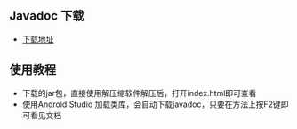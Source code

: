 ## Javadoc 下载

- [下载地址]()

## 使用教程

- 下载的jar包，直接使用解压缩软件解压后，打开index.html即可查看
- 使用Android Studio 加载类库，会自动下载javadoc，只要在方法上按F2键即可看见文档






